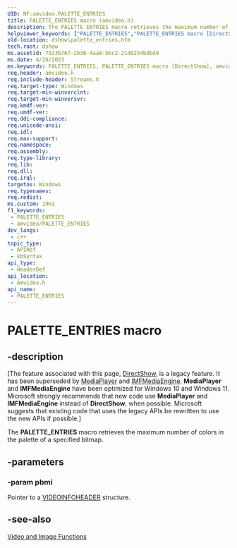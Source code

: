 ```yaml
---
UID: NF:amvideo.PALETTE_ENTRIES
title: PALETTE_ENTRIES macro (amvideo.h)
description: The PALETTE_ENTRIES macro retrieves the maximum number of colors in the palette of a specified bitmap.
helpviewer_keywords: ["PALETTE_ENTRIES","PALETTE_ENTRIES macro [DirectShow]","amvideo/PALETTE_ENTRIES","dshow.palette_entries"]
old-location: dshow\palette_entries.htm
tech.root: dshow
ms.assetid: 7923b767-2b38-4aa8-bbc2-21d0254bdbd9
ms.date: 4/26/2023
ms.keywords: PALETTE_ENTRIES, PALETTE_ENTRIES macro [DirectShow], amvideo/PALETTE_ENTRIES, dshow.palette_entries
req.header: amvideo.h
req.include-header: Streams.h
req.target-type: Windows
req.target-min-winverclnt: 
req.target-min-winversvr: 
req.kmdf-ver: 
req.umdf-ver: 
req.ddi-compliance: 
req.unicode-ansi: 
req.idl: 
req.max-support: 
req.namespace: 
req.assembly: 
req.type-library: 
req.lib: 
req.dll: 
req.irql: 
targetos: Windows
req.typenames: 
req.redist: 
ms.custom: 19H1
f1_keywords:
 - PALETTE_ENTRIES
 - amvideo/PALETTE_ENTRIES
dev_langs:
 - c++
topic_type:
 - APIRef
 - kbSyntax
api_type:
 - HeaderDef
api_location:
 - Amvideo.h
api_name:
 - PALETTE_ENTRIES
---
```


# PALETTE_ENTRIES macro


## -description

\[The feature associated with this page, [DirectShow](/windows/win32/directshow/directshow), is a legacy feature. It has been superseded by [MediaPlayer](/uwp/api/Windows.Media.Playback.MediaPlayer) and [IMFMediaEngine](/windows/win32/api/mfmediaengine/nn-mfmediaengine-imfmediaengine). **MediaPlayer** and **IMFMediaEngine** have been optimized for Windows 10 and Windows 11. Microsoft strongly recommends that new code use **MediaPlayer** and **IMFMediaEngine** instead of **DirectShow**, when possible. Microsoft suggests that existing code that uses the legacy APIs be rewritten to use the new APIs if possible.\]

The <b>PALETTE_ENTRIES</b> macro retrieves the maximum number of colors in the palette of a specified bitmap.

## -parameters

### -param pbmi

Pointer to a <a href="/previous-versions/windows/desktop/api/amvideo/ns-amvideo-videoinfoheader">VIDEOINFOHEADER</a> structure.

## -see-also

<a href="/windows/desktop/DirectShow/video-and-image-functions">Video and Image Functions</a>